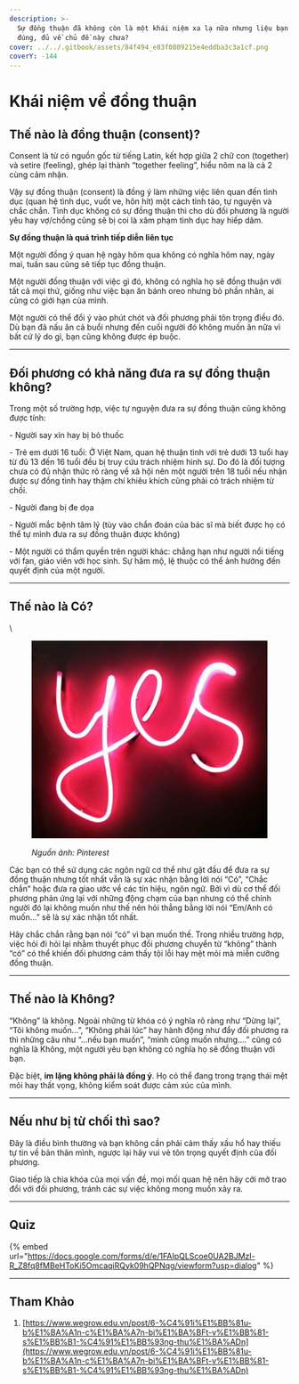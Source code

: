 ```yaml
---
description: >-
  Sự đồng thuận đã không còn là một khái niệm xa lạ nữa nhưng liệu bạn đã hiểu
  đúng, đủ về chủ đề này chưa?
cover: ../../.gitbook/assets/84f494_e83f0809215e4eddba3c3a1cf.png
coverY: -144
---
```


# Khái niệm về đồng thuận

## **Thế nào là đồng thuận (consent)?**

Consent là từ có nguồn gốc từ tiếng Latin, kết hợp giữa 2 chữ con (together) và setire (feeling), ghép lại thành “together feeling”, hiểu nôm na là cả 2 cùng cảm nhận.

Vậy sự đồng thuận (consent) là đồng ý làm những việc liên quan đến tình dục (quan hệ tình dục, vuốt ve, hôn hít) một cách tỉnh táo, tự nguyện và chắc chắn. Tình dục không có sự đồng thuận thì cho dù đối phương là người yêu hay vợ/chồng cũng sẽ bị coi là xâm phạm tình dục hay hiếp dâm.

**Sự đồng thuận là quá trình tiếp diễn liên tục**

Một người đồng ý quan hệ ngày hôm qua không có nghĩa hôm nay, ngày mai, tuần sau cũng sẽ tiếp tục đồng thuận.

Một người đồng thuận với việc gì đó, không có nghĩa họ sẽ đồng thuận với tất cả mọi thứ, giống như việc bạn ăn bánh oreo nhưng bỏ phần nhân, ai cũng có giới hạn của mình.

Một người có thể đổi ý vào phút chót và đối phương phải tôn trọng điều đó. Dù bạn đã nấu ăn cả buổi nhưng đến cuối người đó không muốn ăn nữa vì bất cứ lý do gì, bạn cũng không được ép buộc.

***

## **Đối phương có khả năng đưa ra sự đồng thuận không?**

Trong một số trường hợp, việc tự nguyện đưa ra sự đồng thuận cũng không được tính:

\- Người say xỉn hay bị bỏ thuốc

\- Trẻ em dưới 16 tuổi: Ở Việt Nam, quan hệ thuận tình với trẻ dưới 13 tuổi hay từ đủ 13 đến 16 tuổi đều bị truy cứu trách nhiệm hình sự. Do đó là đối tượng chưa có đủ nhận thức rõ ràng về xã hội nên một người trên 18 tuổi nếu nhận được sự đồng tình hay thậm chí khiêu khích cũng phải có trách nhiệm từ chối.

\- Người đang bị đe dọa

\- Người mắc bệnh tâm lý (tùy vào chẩn đoán của bác sĩ mà biết được họ có thể tự mình đưa ra sự đồng thuận được không)

\- Một người có thẩm quyền trên người khác: chẳng hạn như người nổi tiếng với fan, giáo viên với học sinh. Sự hâm mộ, lệ thuộc có thể ảnh hưởng đến quyết định của một người.

***

## **Thế nào là Có?**

\


<figure><img src="../../.gitbook/assets/84f494_c70532944725475da9fbab936.png" alt=""><figcaption><p><em>Nguồn ảnh: Pinterest</em></p></figcaption></figure>

Các bạn có thể sử dụng các ngôn ngữ cơ thể như gật đầu để đưa ra sự đồng thuận nhưng tốt nhất vẫn là sự xác nhận bằng lời nói “Có”, “Chắc chắn” hoặc đưa ra giao ước về các tín hiệu, ngôn ngữ. Bởi vì dù cơ thể đối phương phản ứng lại với những động chạm của bạn nhưng có thể chính người đó lại không muốn như thế nên hỏi thẳng bằng lời nói “Em/Anh có muốn…” sẽ là sự xác nhận tốt nhất.

Hãy chắc chắn rằng bạn nói “có” vì bạn muốn thế. Trong nhiều trường hợp, việc hỏi đi hỏi lại nhằm thuyết phục đối phương chuyển từ “không” thành “có” có thể khiến đối phương cảm thấy tội lỗi hay mệt mỏi mà miễn cưỡng đồng thuận.

***

## **Thế nào là Không?**

“Không” là không. Ngoài những từ khóa có ý nghĩa rõ ràng như “Dừng lại”, “Tôi không muốn…”, “Không phải lúc” hay hành động như đẩy đối phương ra thì những câu như “...nếu bạn muốn”, “mình cũng muốn nhưng….” cũng có nghĩa là Không, một người yêu bạn không có nghĩa họ sẽ đồng thuận với bạn.

Đặc biệt, **im lặng không phải là đồng ý**. Họ có thể đang trong trạng thái mệt mỏi hay thất vọng, không kiểm soát được cảm xúc của mình.

***

## **Nếu như bị từ chối thì sao?**

Đây là điều bình thường và bạn không cần phải cảm thấy xấu hổ hay thiếu tự tin về bản thân mình, ngược lại hãy vui vẻ tôn trọng quyết định của đối phương.

Giao tiếp là chìa khóa của mọi vấn đề, mọi mối quan hệ nên hãy cởi mở trao đổi với đối phương, tránh các sự việc không mong muốn xảy ra.

***

## Quiz

{% embed url="https://docs.google.com/forms/d/e/1FAIpQLScoe0UA2BJMzl-R_Z8fq8fMBeHToKi5OmcaqiRQyk09hQPNqg/viewform?usp=dialog" %}

***

## Tham Khảo

1. [https://www.wegrow.edu.vn/post/6-%C4%91i%E1%BB%81u-b%E1%BA%A1n-c%E1%BA%A7n-bi%E1%BA%BFt-v%E1%BB%81-s%E1%BB%B1-%C4%91%E1%BB%93ng-thu%E1%BA%ADn](https://www.wegrow.edu.vn/post/6-%C4%91i%E1%BB%81u-b%E1%BA%A1n-c%E1%BA%A7n-bi%E1%BA%BFt-v%E1%BB%81-s%E1%BB%B1-%C4%91%E1%BB%93ng-thu%E1%BA%ADn)
